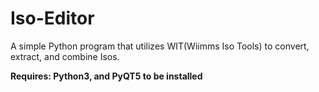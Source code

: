 # Iso-Editor
A simple Python program that utilizes WIT(Wiimms Iso Tools) to convert, extract, and combine Isos.

**Requires: Python3, and PyQT5 to be installed**
